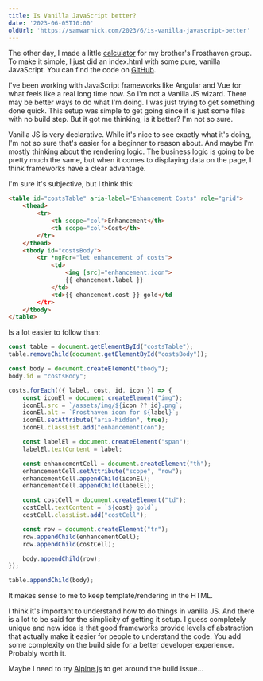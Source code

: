 ```yaml
---
title: Is Vanilla JavaScript better?
date: '2023-06-05T10:00'
oldUrl: 'https://samwarnick.com/2023/6/is-vanilla-javascript-better'
---
```


The other day, I made a little [calculator](https://frosthaven-calc.netlify.app) for my brother's Frosthaven group. To make it simple, I just did an index.html with some pure, vanilla JavaScript. You can find the code on [GitHub](https://github.com/samwarnick/frosthaven-calc).

I've been working with JavaScript frameworks like Angular and Vue for what feels like a real long time now. So I'm not a Vanilla JS wizard. There may be better ways to do what I'm doing. I was just trying to get something done quick. This setup was simple to get going since it is just some files with no build step. But it got me thinking, is it better? I'm not so sure.

Vanilla JS is very declarative. While it's nice to see exactly what it's doing, I'm not so sure that's easier for a beginner to reason about. And maybe I'm mostly thinking about the rendering logic. The business logic is going to be pretty much the same, but when it comes to displaying data on the page, I think frameworks have a clear advantage.

I'm sure it's subjective, but I think this:

```html
<table id="costsTable" aria-label="Enhancement Costs" role="grid">
    <thead>
        <tr>
            <th scope="col">Enhancement</th>
            <th scope="col">Cost</th>
        </tr>
    </thead>
    <tbody id="costsBody">
	    <tr *ngFor="let enhancement of costs">
		    <td>
			    <img [src]="enhancement.icon">
			    {{ ehancement.label }}
		    </td>
		    <td>{{ ehancement.cost }} gold</td
	    </tr>
    </tbody>
</table>
```

Is a lot easier to follow than:

```js
const table = document.getElementById("costsTable");
table.removeChild(document.getElementById("costsBody"));

const body = document.createElement("tbody");
body.id = "costsBody";

costs.forEach(({ label, cost, id, icon }) => {
	const iconEl = document.createElement("img");
	iconEl.src = `/assets/img/${icon ?? id}.png`;
	iconEl.alt = `Frosthaven icon for ${label}`;
	iconEl.setAttribute("aria-hidden", true);
	iconEl.classList.add("enhancementIcon");

	const labelEl = document.createElement("span");
	labelEl.textContent = label;

	const enhancementCell = document.createElement("th");
	enhancementCell.setAttribute("scope", "row");
	enhancementCell.appendChild(iconEl);
	enhancementCell.appendChild(labelEl);

	const costCell = document.createElement("td");
	costCell.textContent = `${cost} gold`;
	costCell.classList.add("costCell");

	const row = document.createElement("tr");
	row.appendChild(enhancementCell);
	row.appendChild(costCell);

	body.appendChild(row);
});

table.appendChild(body);
```

It makes sense to me to keep template/rendering in the HTML.

I think it's important to understand how to do things in vanilla JS. And there is a lot to be said for the simplicity of getting it setup. I guess completely unique and new idea is that good frameworks provide levels of abstraction that actually make it easier for people to understand the code. You add some complexity on the build side for a better developer experience. Probably worth it.

Maybe I need to try [Alpine.js](https://alpinejs.dev) to get around the build issue...
